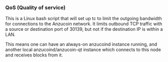 ### QoS (Quality of service) ###

This is a Linux bash script that will set up tc to limit the outgoing bandwidth for connections to the Anzucoin network. It limits outbound TCP traffic with a source or destination port of 30139, but not if the destination IP is within a LAN.

This means one can have an always-on anzucoind instance running, and another local anzucoind/anzucoin-qt instance which connects to this node and receives blocks from it.
